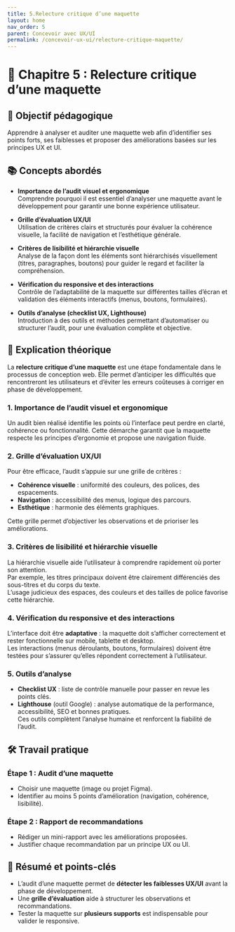```yaml
---
title: 5.Relecture critique d’une maquette
layout: home
nav_order: 5
parent: Concevoir avec UX/UI
permalink: /concevoir-ux-ui/relecture-critique-maquette/
---
```


# 📘 Chapitre 5 : Relecture critique d’une maquette

## 🎯 Objectif pédagogique
Apprendre à analyser et auditer une maquette web afin d’identifier ses points forts, ses faiblesses et proposer des améliorations basées sur les principes UX et UI.

## 📚 Concepts abordés

- **Importance de l’audit visuel et ergonomique**  
  Comprendre pourquoi il est essentiel d’analyser une maquette avant le développement pour garantir une bonne expérience utilisateur.

- **Grille d’évaluation UX/UI**  
  Utilisation de critères clairs et structurés pour évaluer la cohérence visuelle, la facilité de navigation et l’esthétique générale.

- **Critères de lisibilité et hiérarchie visuelle**  
  Analyse de la façon dont les éléments sont hiérarchisés visuellement (titres, paragraphes, boutons) pour guider le regard et faciliter la compréhension.

- **Vérification du responsive et des interactions**  
  Contrôle de l’adaptabilité de la maquette sur différentes tailles d’écran et validation des éléments interactifs (menus, boutons, formulaires).

- **Outils d’analyse (checklist UX, Lighthouse)**  
  Introduction à des outils et méthodes permettant d’automatiser ou structurer l’audit, pour une évaluation complète et objective.

## 🧠 Explication théorique

La **relecture critique d’une maquette** est une étape fondamentale dans le processus de conception web. Elle permet d’anticiper les difficultés que rencontreront les utilisateurs et d’éviter les erreurs coûteuses à corriger en phase de développement.

### 1. Importance de l’audit visuel et ergonomique
Un audit bien réalisé identifie les points où l’interface peut perdre en clarté, cohérence ou fonctionnalité. Cette démarche garantit que la maquette respecte les principes d’ergonomie et propose une navigation fluide.

### 2. Grille d’évaluation UX/UI
Pour être efficace, l’audit s’appuie sur une grille de critères :
- **Cohérence visuelle** : uniformité des couleurs, des polices, des espacements.
- **Navigation** : accessibilité des menus, logique des parcours.
- **Esthétique** : harmonie des éléments graphiques.

Cette grille permet d’objectiver les observations et de prioriser les améliorations.

### 3. Critères de lisibilité et hiérarchie visuelle
La hiérarchie visuelle aide l’utilisateur à comprendre rapidement où porter son attention.  
Par exemple, les titres principaux doivent être clairement différenciés des sous-titres et du corps du texte.  
L’usage judicieux des espaces, des couleurs et des tailles de police favorise cette hiérarchie.

### 4. Vérification du responsive et des interactions
L’interface doit être **adaptative** : la maquette doit s’afficher correctement et rester fonctionnelle sur mobile, tablette et desktop.  
Les interactions (menus déroulants, boutons, formulaires) doivent être testées pour s’assurer qu’elles répondent correctement à l’utilisateur.

### 5. Outils d’analyse
- **Checklist UX** : liste de contrôle manuelle pour passer en revue les points clés.  
- **Lighthouse** (outil Google) : analyse automatique de la performance, accessibilité, SEO et bonnes pratiques.  
Ces outils complètent l’analyse humaine et renforcent la fiabilité de l’audit.

## 🛠 Travail pratique

### Étape 1 : Audit d’une maquette
- Choisir une maquette (image ou projet Figma).
- Identifier au moins 5 points d’amélioration (navigation, cohérence, lisibilité).

### Étape 2 : Rapport de recommandations
- Rédiger un mini-rapport avec les améliorations proposées.
- Justifier chaque recommandation par un principe UX ou UI.

## 🧾 Résumé et points-clés
- L’audit d’une maquette permet de **détecter les faiblesses UX/UI** avant la phase de développement.
- Une **grille d’évaluation** aide à structurer les observations et recommandations.
- Tester la maquette sur **plusieurs supports** est indispensable pour valider le responsive.
